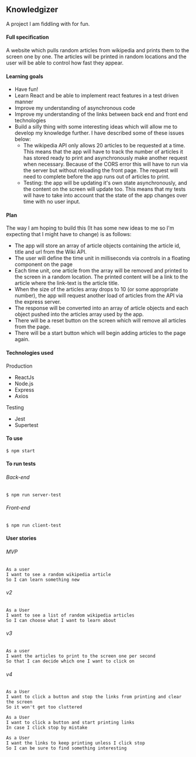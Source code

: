 ## Knowledgizer

A project I am fiddling with for fun.

#### Full specification
A website which pulls random articles from wikipedia and prints them to the screen one by one. The articles will be printed in random locations and the user will be able to control how fast they appear.

#### Learning goals
* Have fun!
* Learn React and be able to implement react features in a test driven manner
* Improve my understanding of asynchronous code
* Improve my understanding of the links between back end and front end technologies
* Build a silly thing with some interesting ideas which will allow me to develop my knowledge further. I have described some of these issues below:
  * The wikipedia API only allows 20 articles to be requested at a time. This means that the app will have to track the number of articles it has stored ready to print and asynchronously make another request when necessary. Because of the CORS error this will have to run via the server but without reloading the front page. The request will need to complete before the app runs out of articles to print.
  * Testing: the app will be updating it's own state asynchronously, and the content on the screen will update too. This means that my tests will have to take into account that the state of the app changes over time with no user input.

#### Plan
The way I am hoping to build this (It has some new ideas to me so I'm expecting that I might have to change) is as follows:
* The app will store an array of article objects containing the article id, title and url from the Wiki API.
* The user will define the time unit in milliseconds via controls in a floating component on the page
* Each time unit, one article from the array will be removed and printed to the screen in a random location. The printed content will be a link to the article where the link-text is the article title.
* When the size of the articles array drops to 10 (or some appropriate number), the app will request another load of articles from the API via the express server.
* The response will be converted into an array of article objects and each object pushed into the articles array used by the app.
* There will be a reset button on the screen which will remove all articles from the page.
* There will be a start button which will begin adding articles to the page again.

#### Technologies used
Production
* ReactJs
* Node.js
* Express
* Axios

Testing
* Jest
* Supertest

#### To use
```
$ npm start
```

#### To run tests
###### Back-end
```
$ npm run server-test
```
###### Front-end
```
$ npm run client-test
```


#### User stories

###### MVP
```
As a user
I want to see a random wikipedia article
So I can learn something new
```

###### v2
```
As a User
I want to see a list of random wikipedia articles
So I can choose what I want to learn about
```

###### v3
```
As a user
I want the articles to print to the screen one per second
So that I can decide which one I want to click on
```

###### v4
```
As a User
I want to click a button and stop the links from printing and clear the screen
So it won't get too cluttered

As a User
I want to click a button and start printing links
In case I click stop by mistake

As a User
I want the links to keep printing unless I click stop
So I can be sure to find something interesting
```
